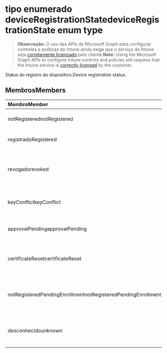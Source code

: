 # <a name="deviceregistrationstate-enum-type"></a><span data-ttu-id="e94eb-101">tipo enumerado deviceRegistrationState</span><span class="sxs-lookup"><span data-stu-id="e94eb-101">deviceRegistrationState enum type</span></span>

> <span data-ttu-id="e94eb-102">**Observação:** O uso das APIs do Microsoft Graph para configurar controles e políticas do Intune ainda exige que o serviço do Intune seja [corretamente licenciado](https://go.microsoft.com/fwlink/?linkid=839381) pelo cliente.</span><span class="sxs-lookup"><span data-stu-id="e94eb-102">**Note:** Using the Microsoft Graph APIs to configure Intune controls and policies still requires that the Intune service is [correctly licensed](https://go.microsoft.com/fwlink/?linkid=839381) by the customer.</span></span>

<span data-ttu-id="e94eb-103">Status do registro do dispositivo.</span><span class="sxs-lookup"><span data-stu-id="e94eb-103">Device registration status.</span></span>
## <a name="members"></a><span data-ttu-id="e94eb-104">Membros</span><span class="sxs-lookup"><span data-stu-id="e94eb-104">Members</span></span>
|<span data-ttu-id="e94eb-105">Membro</span><span class="sxs-lookup"><span data-stu-id="e94eb-105">Member</span></span>|<span data-ttu-id="e94eb-106">Valor</span><span class="sxs-lookup"><span data-stu-id="e94eb-106">Value</span></span>|<span data-ttu-id="e94eb-107">Descrição</span><span class="sxs-lookup"><span data-stu-id="e94eb-107">Description</span></span>|
|:---|:---|:---|
|<span data-ttu-id="e94eb-108">notRegistered</span><span class="sxs-lookup"><span data-stu-id="e94eb-108">notRegistered</span></span>|<span data-ttu-id="e94eb-109">0</span><span class="sxs-lookup"><span data-stu-id="e94eb-109">0%</span></span>|<span data-ttu-id="e94eb-110">O dispositivo não está registrado.</span><span class="sxs-lookup"><span data-stu-id="e94eb-110">The device is not registered.</span></span>|
|<span data-ttu-id="e94eb-111">registrado</span><span class="sxs-lookup"><span data-stu-id="e94eb-111">Registered</span></span>|<span data-ttu-id="e94eb-112">2</span><span class="sxs-lookup"><span data-stu-id="e94eb-112">-2</span></span>|<span data-ttu-id="e94eb-113">O dispositivo está registrado.</span><span class="sxs-lookup"><span data-stu-id="e94eb-113">The device is registered.</span></span>|
|<span data-ttu-id="e94eb-114">revogado</span><span class="sxs-lookup"><span data-stu-id="e94eb-114">revoked</span></span>|<span data-ttu-id="e94eb-115">3</span><span class="sxs-lookup"><span data-stu-id="e94eb-115">-3</span></span>|<span data-ttu-id="e94eb-116">O dispositivo foi bloqueado, apagado ou desativado.</span><span class="sxs-lookup"><span data-stu-id="e94eb-116">The device has been blocked, wiped or retired.</span></span>|
|<span data-ttu-id="e94eb-117">keyConflict</span><span class="sxs-lookup"><span data-stu-id="e94eb-117">keyConflict</span></span>|<span data-ttu-id="e94eb-118">4</span><span class="sxs-lookup"><span data-stu-id="e94eb-118">-4</span></span>|<span data-ttu-id="e94eb-119">O dispositivo tem um conflito de chave.</span><span class="sxs-lookup"><span data-stu-id="e94eb-119">The device has a key conflict.</span></span>|
|<span data-ttu-id="e94eb-120">approvalPending</span><span class="sxs-lookup"><span data-stu-id="e94eb-120">approvalPending</span></span>|<span data-ttu-id="e94eb-121">5</span><span class="sxs-lookup"><span data-stu-id="e94eb-121">$-5</span></span>|<span data-ttu-id="e94eb-122">O dispositivo está aguardando aprovação.</span><span class="sxs-lookup"><span data-stu-id="e94eb-122">The device is pending approval.</span></span>|
|<span data-ttu-id="e94eb-123">certificateReset</span><span class="sxs-lookup"><span data-stu-id="e94eb-123">certificateReset</span></span>|<span data-ttu-id="e94eb-124">6</span><span class="sxs-lookup"><span data-stu-id="e94eb-124">-6</span></span>|<span data-ttu-id="e94eb-125">O certificado do dispositivo foi redefinido.</span><span class="sxs-lookup"><span data-stu-id="e94eb-125">The device certificate has been reset.</span></span>|
|<span data-ttu-id="e94eb-126">notRegisteredPendingEnrollment</span><span class="sxs-lookup"><span data-stu-id="e94eb-126">notRegisteredPendingEnrollment</span></span>|<span data-ttu-id="e94eb-127">7</span><span class="sxs-lookup"><span data-stu-id="e94eb-127">-7</span></span>|<span data-ttu-id="e94eb-128">O dispositivo não está registrado e está com inscrição pendente.</span><span class="sxs-lookup"><span data-stu-id="e94eb-128">The device is not registered and pending enrollment.</span></span>|
|<span data-ttu-id="e94eb-129">desconhecido</span><span class="sxs-lookup"><span data-stu-id="e94eb-129">unknown</span></span>|<span data-ttu-id="e94eb-130">8</span><span class="sxs-lookup"><span data-stu-id="e94eb-130">-8</span></span>|<span data-ttu-id="e94eb-131">O status do registro de dispositivo é desconhecido.</span><span class="sxs-lookup"><span data-stu-id="e94eb-131">The device registration status is unknown.</span></span>|



